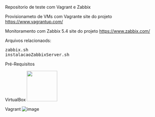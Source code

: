 Repositorio de teste com Vagrant e Zabbix

Provisionameto de VMs com Vagrante  site do projeto https://www.vagrantup.com/

Monitoramento com Zabbix 5.4 site do projeto https://www.zabbix.com/

Arquivos relacionaods:
<pre>
zabbix.sh
instalacaoZabbixServer.sh
</pre>

Pré-Requisitos

VirtualBox <img src="https://lhttps://github.com/marciods2003/vagrant-Zabbix.git/main/img/virtualbox.png" width="100" height="100"/>

Vagrant ![image](https://github.com/marciods2003/vagrant-Zabbix.git/tree/main/img/vagrant.png)